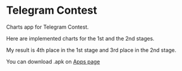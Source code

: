 # Telegram Contest

Charts app for Telegram Contest.  

Here are implemented charts for the 1st and the 2nd stages. 

My result is 4th place in the 1st stage and 3rd place in the 2nd stage.  

You can download .apk on [Apps page ](https://contest.dev/chart-android/entry174)
